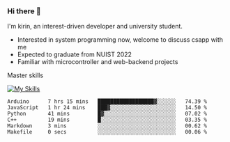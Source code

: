 ### Hi there 👋

<!--
**codeYongqi/codeYongqi** is a ✨ _special_ ✨ repository because its `README.md` (this file) appears on your GitHub profile.

Here are some ideas to get you started:

- 🔭 I’m currently working on ...
- 🌱 I’m currently learning ...
- 👯 I’m looking to collaborate on ...
- 🤔 I’m looking for help with ...
- 💬 Ask me about ...
- 📫 How to reach me: ...
- 😄 Pronouns: ...
- ⚡ Fun fact: ...
-->
I'm kirin, an interest-driven developer and university student.
- Interested in system programming now, welcome to discuss csapp with me
- Expected to graduate from NUIST 2022
- Familiar with microcontroller and web-backend projects

Master skills

[![My Skills](https://skillicons.dev/icons?i=nodejs,java,js,html,vue,docker,vim,linux,git)](https://skillicons.dev)

<!--START_SECTION:waka-->

```text
Arduino      7 hrs 15 mins   ██████████████████▓░░░░░░   74.39 %
JavaScript   1 hr 24 mins    ███▓░░░░░░░░░░░░░░░░░░░░░   14.50 %
Python       41 mins         █▓░░░░░░░░░░░░░░░░░░░░░░░   07.02 %
C++          19 mins         █░░░░░░░░░░░░░░░░░░░░░░░░   03.35 %
Markdown     3 mins          ░░░░░░░░░░░░░░░░░░░░░░░░░   00.62 %
Makefile     0 secs          ░░░░░░░░░░░░░░░░░░░░░░░░░   00.06 %
```

<!--END_SECTION:waka-->


